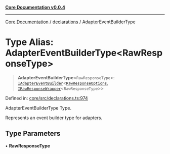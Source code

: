 [**Core Documentation v0.0.4**](../../README.md)

***

[Core Documentation](../../modules.md) / [declarations](../README.md) / AdapterEventBuilderType

# Type Alias: AdapterEventBuilderType\<RawResponseType\>

> **AdapterEventBuilderType**\<`RawResponseType`\>: [`IAdapterEventBuilder`](../interfaces/IAdapterEventBuilder.md)\<[`RawResponseOptions`](../interfaces/RawResponseOptions.md), [`IRawResponseWrapper`](../interfaces/IRawResponseWrapper.md)\<`RawResponseType`\>\>

Defined in: [core/src/declarations.ts:974](https://github.com/stonemjs/core/blob/d2167ff53d508d3a75c05f0cf962180518d3e061/src/declarations.ts#L974)

AdapterEventBuilderType Type.

Represents an event builder type for adapters.

## Type Parameters

• **RawResponseType**
